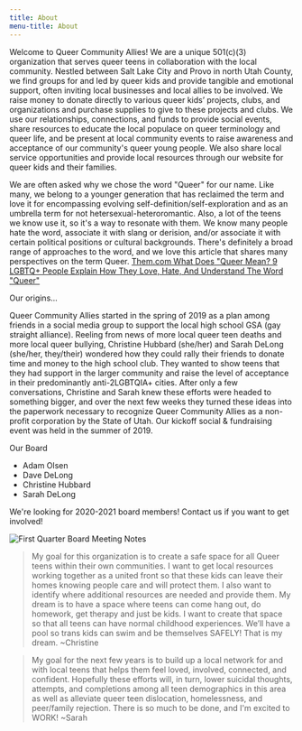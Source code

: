 ```yaml
---
title: About
menu-title: About
---
```


Welcome to Queer Community Allies! We are a unique 501(c)(3) organization that serves queer teens in collaboration with the local community. Nestled between Salt Lake City and Provo in north Utah County, we find groups for and led by queer kids and provide tangible and emotional support, often inviting local businesses and local allies to be involved. We raise money to donate directly to various queer kids’ projects, clubs, and organizations and purchase supplies to give to these projects and clubs. We use our relationships, connections, and funds to provide social events, share resources to educate the local populace on queer terminology and queer life, and be present at local community events to raise awareness and acceptance of our community's queer young people. We also share local service opportunities and provide local resources through our website for queer kids and their families.  

We are often asked why we chose the word "Queer" for our name. Like many, we belong to a younger generation that has reclaimed the term and love it for encompassing evolving self-definition/self-exploration and as an umbrella term for not hetersexual-heteroromantic. Also, a lot of the teens we know use it, so it's a way to resonate with them. We know many people hate the word, associate it with slang or derision, and/or associate it with certain political positions or cultural backgrounds. There's definitely a broad range of approaches to the word, and we love this article that shares many perspectives on the term Queer. [Them.com What Does "Queer Mean? 9 LGBTQ+ People Explain How They Love, Hate, And Understand The Word "Queer"](https://www.them.us/story/what-does-queer-mean?fbclid=IwAR2LvTTiZQzdT2C8sMjgEni4XBPKtmnjWGJaEgchX4gDFM1HIwrNQ5zgUf8) 


Our origins...

Queer Community Allies started in the spring of 2019 as a plan among friends in a social media group to support the local high school GSA (gay straight alliance). Reeling from news of more local queer teen deaths and more local queer bullying, Christine Hubbard (she/her) and Sarah DeLong (she/her, they/their) wondered how they could rally their friends to donate time and money to the high school club. They wanted to show teens that they had support in the larger community and raise the level of acceptance in their predominantly anti-2LGBTQIA+ cities. After only a few conversations, Christine and Sarah knew these efforts were headed to something bigger, and over the next few weeks they turned these ideas into the paperwork necessary to recognize Queer Community Allies as a non-profit corporation by the State of Utah. Our kickoff social & fundraising event was held in the summer of 2019.  

Our Board
- Adam Olsen
- Dave DeLong
- Christine Hubbard
- Sarah DeLong 

We're looking for 2020-2021 board members! Contact us if you want to get involved! 

![First Quarter Board Meeting Notes](files/Qtr1boardmtnnotes.jpg)


> My goal for this organization is to create a safe space for all Queer teens within their own communities. I want to get local resources working together as a united front so that these kids can leave their homes knowing people care and will protect them. I also want to identify where additional resources are needed and provide them. My dream is to have a space where teens can come hang out, do homework, get therapy and just be kids. I want to create that space so that all teens can have normal childhood experiences. We’ll have a pool so trans kids can swim and be themselves SAFELY! That is my dream. ~Christine 

> My goal for the next few years is to build up a local network for and with local teens that helps them feel loved, involved, connected, and confident. Hopefully these efforts will, in turn, lower suicidal thoughts, attempts, and completions among all teen demographics in this area as well as alleviate queer teen dislocation, homelessness, and peer/family rejection. There is so much to be done, and I'm excited to WORK! ~Sarah 
